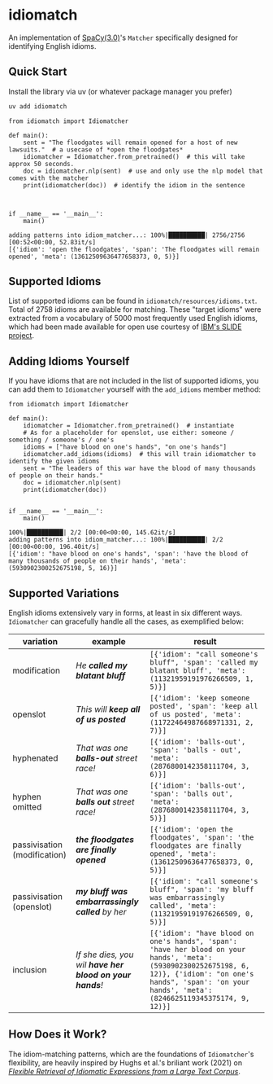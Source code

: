 # idiomatch

An implementation of [SpaCy(3.0)](https://nightly.spacy.io)'s `Matcher` specifically designed for identifying English idioms.


## Quick Start


Install the library via uv (or whatever package manager you prefer)
```bash
uv add idiomatch 
```

```python3
from idiomatch import Idiomatcher

def main():
    sent = "The floodgates will remain opened for a host of new lawsuits."  # a usecase of *open the floodgates*
    idiomatcher = Idiomatcher.from_pretrained()  # this will take approx 50 seconds.
    doc = idiomatcher.nlp(sent)  # use and only use the nlp model that comes with the matcher 
    print(idiomatcher(doc))  # identify the idiom in the sentence



if __name__ == '__main__':
    main()

```
```
adding patterns into idiom_matcher...: 100%|██████████| 2756/2756 [00:52<00:00, 52.83it/s]
[{'idiom': 'open the floodgates', 'span': 'The floodgates will remain opened', 'meta': (13612509636477658373, 0, 5)}]
```

## Supported Idioms
List of supported idioms can be found in `idiomatch/resources/idioms.txt`. Total of 2758 idioms are available for
matching. These "target idioms" were extracted from a vocabulary of 5000 most 
frequently used English idioms, which had been made available for open use courtesy of [IBM's SLIDE project](https://developer.ibm.com/exchanges/data/all/sentiment-lexicon-of-idiomatic-expressions/).


## Adding Idioms Yourself

If you have idioms that are not included in the list of supported idioms, you can add them to `Idiomatcher`
yourself with the `add_idioms` member method:

```python3
from idiomatch import Idiomatcher

def main():
    idiomatcher = Idiomatcher.from_pretrained()  # instantiate 
    # As for a placeholder for openslot, use either: someone / something / someone's / one's 
    idioms = ["have blood on one's hands", "on one's hands"]
    idiomatcher.add_idioms(idioms)  # this will train idiomatcher to identify the given idioms
    sent = "The leaders of this war have the blood of many thousands of people on their hands."
    doc = idiomatcher.nlp(sent)
    print(idiomatcher(doc))


if __name__ == '__main__':
    main()
```
```
100%|██████████| 2/2 [00:00<00:00, 145.62it/s]
adding patterns into idiom_matcher...: 100%|██████████| 2/2 [00:00<00:00, 196.40it/s]
[{'idiom': "have blood on one's hands", 'span': 'have the blood of many thousands of people on their hands', 'meta': (5930902300252675198, 5, 16)}]
```

## Supported Variations

English idioms extensively vary in forms, at least in six different ways. `Idiomatcher` can gracefully handle all the 
cases, as exemplified below:


variation | example | result
--- | --- | --- 
modification | *He **called my blatant bluff*** | `[{'idiom': "call someone's bluff", 'span': 'called my blatant bluff', 'meta': (11321959191976266509, 1, 5)}]`
openslot | *This will **keep all of us posted*** | `[{'idiom': 'keep someone posted', 'span': 'keep all of us posted', 'meta': (11722464987668971331, 2, 7)}]`
hyphenated | *That was one **balls-out** street race!* | `[{'idiom': 'balls-out', 'span': 'balls - out', 'meta': (2876800142358111704, 3, 6)}]`
hyphen omitted | *That was one **balls out** street race!* | `[{'idiom': 'balls-out', 'span': 'balls out', 'meta': (2876800142358111704, 3, 5)}]`
passivisation (modification) | ***the floodgates are finally opened*** | `[{'idiom': 'open the floodgates', 'span': 'the floodgates are finally opened', 'meta': (13612509636477658373, 0, 5)}]`
passivisation (openslot) | ***my bluff was embarrassingly called** by her* | `[{'idiom': "call someone's bluff", 'span': 'my bluff was embarrassingly called', 'meta': (11321959191976266509, 0, 5)}]`
inclusion | *If she dies, you wil **have her blood on your hands**!* | `[{'idiom': "have blood on one's hands", 'span': 'have her blood on your hands', 'meta': (5930902300252675198, 6, 12)}, {'idiom': "on one's hands", 'span': 'on your hands', 'meta': (8246625119345375174, 9, 12)}]`



## How Does it Work?

The idiom-matching patterns, which are the foundations of `Idiomatcher`'s flexibility, are heavily inspired by Hughs et al.'s briliant work (2021) on [*Flexible Retrieval of Idiomatic Expressions from a Large Text Corpus*](https://www.mdpi.com/1019008).
